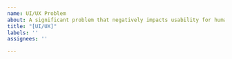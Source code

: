 ```yaml
---
name: UI/UX Problem
about: A significant problem that negatively impacts usability for humans
title: "[UI/UX]"
labels: ''
assignees: ''

---
```



